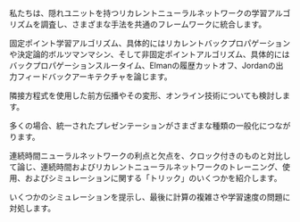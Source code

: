 私たちは、隠れユニットを持つリカレントニューラルネットワークの学習アルゴリズムを調査し、さまざまな手法を共通のフレームワークに統合します。

固定ポイント学習アルゴリズム、具体的にはリカレントバックプロパゲーションや決定論的ボルツマンマシン、そして非固定ポイントアルゴリズム、具体的にはバックプロパゲーションスルータイム、Elmanの履歴カットオフ、Jordanの出力フィードバックアーキテクチャを論じます。

隣接方程式を使用した前方伝播やその変形、オンライン技術についても検討します。

多くの場合、統一されたプレゼンテーションがさまざまな種類の一般化につながります。

連続時間ニューラルネットワークの利点と欠点を、クロック付きのものと対比して論じ、連続時間およびリカレントニューラルネットワークのトレーニング、使用、およびシミュレーションに関する「トリック」のいくつかを紹介します。

いくつかのシミュレーションを提示し、最後に計算の複雑さや学習速度の問題に対処します。
